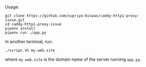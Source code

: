 Usage:

```
git clone https://github.com/supriyo-biswas/caddy-http1-proxy-issue.git
cd caddy-http1-proxy-issue
pipenv install
pipenv run ./app.py
```

In another terminal, run:

```
./script.sh my.web.site
```

where `my.web.site` is the domain name of the server running `app.py`.
